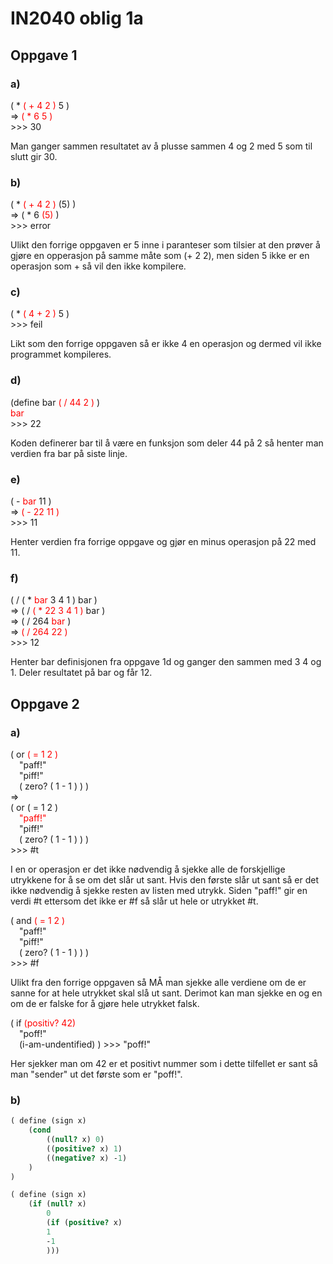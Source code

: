 # IN2040 oblig 1a
## Oppgave 1
### a)
( * <span style="color:red">( + 4 2 )</span> 5 ) <br>
=> <span style="color:red">( * 6 5 )</span> <br>
\>\>\> 30

Man ganger sammen resultatet av å plusse sammen 4 og 2 med 5 som til slutt gir 30.

### b)
( * <span style="color:red">( +  4 2 )</span> (5) ) <br>
=> ( * 6<span style="color:red"> (5)</span> ) <br>
\>\>\> error

Ulikt den forrige oppgaven er 5 inne i paranteser som tilsier at den prøver å gjøre en opperasjon på samme måte som (+ 2 2), men siden 5 ikke er en operasjon som + så vil den ikke kompilere.

### c)
( * <span style="color:red">( 4 + 2 )</span> 5 ) <br>
\>\>\> feil

Likt som den forrige oppgaven så er ikke 4 en operasjon og dermed vil ikke programmet kompileres.

### d)
(define bar <span style="color:red">( / 44 2 )</span> ) <br>
<span style="color:red">bar</span> <br>
\>\>\> 22

Koden definerer bar til å være en funksjon som deler 44 på 2 så henter man verdien fra bar på siste linje.

### e)
( - <span style="color:red">bar</span> 11 ) <br>
=> <span style="color:red">( - 22 11 )</span> <br>
\>\>\> 11

Henter verdien fra forrige oppgave og gjør en minus operasjon på 22 med 11.

### f)
( / ( * <span style="color:red">bar</span> 3 4 1 ) bar ) <br>
=> ( / <span style="color:red">( * 22 3 4 1 )</span>  bar ) <br>
=> ( / 264 <span style="color:red">bar</span> ) <br>
=> <span style="color:red">( / 264 22 )</span> <br>
\>\>\> 12

Henter bar definisjonen fra oppgave 1d og ganger den sammen med 3 4 og 1. Deler resultatet på bar og får 12.

## Oppgave 2
### a)
( or <span style="color:red">( = 1 2 )</span><br>
&ensp;&ensp;"paff!"<br>
&ensp;&ensp;"piff!"<br>
&ensp;&ensp;( zero? ( 1 - 1 ) ) )<br>
=><br>
( or ( = 1 2 )<br>
&ensp;&ensp;<span style="color:red">"paff!"</span><br>
&ensp;&ensp;"piff!"<br>
&ensp;&ensp;( zero? ( 1 - 1 ) ) ) <br>
\>\>\> #t

I en or operasjon er det ikke nødvendig å sjekke alle de forskjellige utrykkene for å se om det slår ut sant. Hvis den første slår ut sant så er det ikke nødvendig å sjekke resten av listen med utrykk. Siden "paff!" gir en verdi #t ettersom det ikke er #f så slår ut hele or utrykket #t.

( and <span style="color:red">( = 1 2 )</span><br>
&ensp;&ensp;"paff!"<br>
&ensp;&ensp;"piff!"<br>
&ensp;&ensp;( zero? ( 1 - 1 ) ) )<br>
\>\>\> #f

Ulikt fra den forrige oppgaven så MÅ man sjekke alle verdiene om de er sanne for at hele utrykket skal slå ut sant. Derimot kan man sjekke en og en om de er falske for å gjøre hele utrykket falsk.

( if <span style="color:red">(positiv? 42)</span><br>
&ensp;&ensp;"poff!"<br>
&ensp;&ensp;(i-am-undentified) )
\>\>\> "poff!"

Her sjekker man om 42 er et positivt nummer som i dette tilfellet er sant så man "sender" ut det første som er "poff!".

### b)
```scheme
( define (sign x) 
    (cond
        ((null? x) 0)
        ((positive? x) 1)
        ((negative? x) -1)
    )
)
```

```scheme
( define (sign x) 
    (if (null? x)
        0
        (if (positive? x)
        1
        -1
        )))
```
